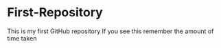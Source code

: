# First-Repository
This is my first GitHub repository
If you see this remember the amount of time taken
